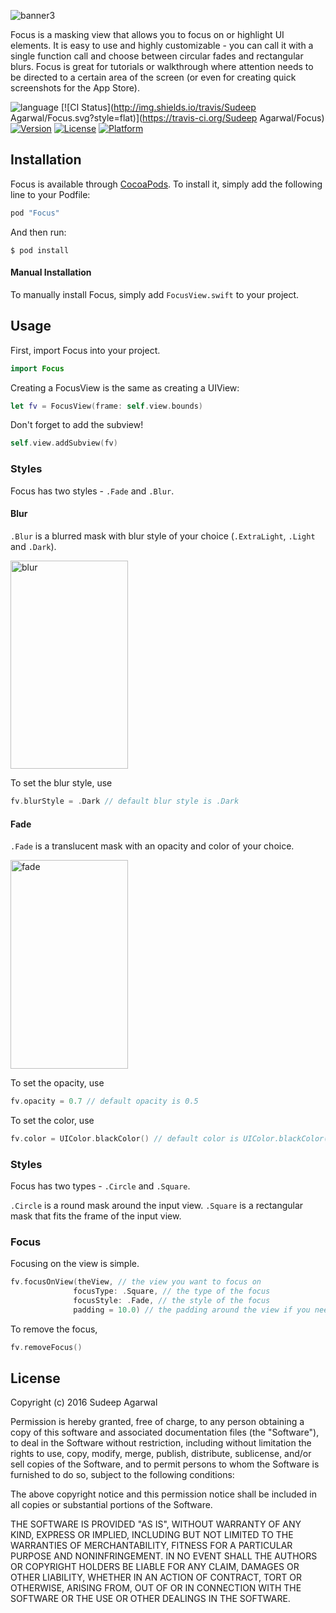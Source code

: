 ![banner3](https://cloud.githubusercontent.com/assets/11940172/15417985/69d538d6-1e10-11e6-9bea-a1cedcc718ab.png)

Focus is a masking view that allows you to focus on or highlight UI elements. It is easy to use and highly customizable - you can call it with a single function call and choose between circular fades and rectangular blurs. Focus is great for tutorials or walkthrough where attention needs to be directed to a certain area of the screen (or even for creating quick screenshots for the App Store). 

![language](https://img.shields.io/badge/Language-%20Swift%20-orange.svg)
[![CI Status](http://img.shields.io/travis/Sudeep Agarwal/Focus.svg?style=flat)](https://travis-ci.org/Sudeep Agarwal/Focus)
[![Version](https://img.shields.io/cocoapods/v/Focus.svg?style=flat)](http://cocoapods.org/pods/Focus)
[![License](https://img.shields.io/cocoapods/l/Focus.svg?style=flat)](http://cocoapods.org/pods/Focus)
[![Platform](https://img.shields.io/cocoapods/p/Focus.svg?style=flat)](http://cocoapods.org/pods/Focus)

## Installation

Focus is available through [CocoaPods](http://cocoapods.org). To install
it, simply add the following line to your Podfile:

```swift
pod "Focus"
```

And then run:

`$ pod install`

#### Manual Installation
To manually install Focus, simply add `FocusView.swift` to your project.

## Usage

First, import Focus into your project.

```swift
import Focus
```

Creating a FocusView is the same as creating a UIView:

```swift
let fv = FocusView(frame: self.view.bounds)
```

Don't forget to add the subview!

```swift
self.view.addSubview(fv)
```

### Styles

Focus has two styles - `.Fade` and `.Blur`.

#### Blur

`.Blur` is a blurred mask with blur style of your choice (`.ExtraLight`, `.Light` and `.Dark`).

<img src="https://cloud.githubusercontent.com/assets/11940172/15418328/3c27e6a6-1e13-11e6-8480-1ab4e91b4dc1.PNG" alt="blur" width="187.5" height="333.5"> 
 
To set the blur style, use
```swift
fv.blurStyle = .Dark // default blur style is .Dark
```

#### Fade

`.Fade` is a translucent mask with an opacity and color of your choice.

<img src="https://cloud.githubusercontent.com/assets/11940172/15418327/3c26995e-1e13-11e6-9373-dfa70e180623.PNG" alt="fade" width="187.5" height="333.5"> 
 
To set the opacity, use
```swift
fv.opacity = 0.7 // default opacity is 0.5
```
To set the color, use
 
```swift
fv.color = UIColor.blackColor() // default color is UIColor.blackColor()
```

### Styles

Focus has two types - `.Circle` and `.Square`.

`.Circle` is a round mask around the input view. `.Square` is a rectangular mask that fits the frame of the input view.

### Focus

Focusing on the view is simple.
```swift
fv.focusOnView(theView, // the view you want to focus on 
              focusType: .Square, // the type of the focus
              focusStyle: .Fade, // the style of the focus
              padding = 10.0) // the padding around the view if you need any 
```

To remove the focus, 
```swift
fv.removeFocus()
```

## License

Copyright (c) 2016 Sudeep Agarwal

Permission is hereby granted, free of charge, to any person obtaining a copy
of this software and associated documentation files (the "Software"), to deal
in the Software without restriction, including without limitation the rights
to use, copy, modify, merge, publish, distribute, sublicense, and/or sell
copies of the Software, and to permit persons to whom the Software is
furnished to do so, subject to the following conditions:

The above copyright notice and this permission notice shall be included in
all copies or substantial portions of the Software.

THE SOFTWARE IS PROVIDED "AS IS", WITHOUT WARRANTY OF ANY KIND, EXPRESS OR
IMPLIED, INCLUDING BUT NOT LIMITED TO THE WARRANTIES OF MERCHANTABILITY,
FITNESS FOR A PARTICULAR PURPOSE AND NONINFRINGEMENT. IN NO EVENT SHALL THE
AUTHORS OR COPYRIGHT HOLDERS BE LIABLE FOR ANY CLAIM, DAMAGES OR OTHER
LIABILITY, WHETHER IN AN ACTION OF CONTRACT, TORT OR OTHERWISE, ARISING FROM,
OUT OF OR IN CONNECTION WITH THE SOFTWARE OR THE USE OR OTHER DEALINGS IN
THE SOFTWARE.

